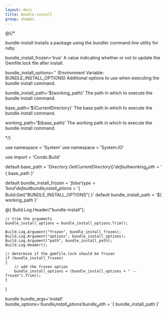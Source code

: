 ```yaml
---
layout: docs
title: bundle-install
group: shades
---
```


@{/*

bundle-install
    Installs a package using the bundler command line utility for ruby.

bundle_install_frozen='true'
    A value indicating whether or not to update the Gemfile.lock file after install.

bundle_install_options='' (Environment Variable: BUNDLE_INSTALL_OPTIONS)
    Additional options to use when executing the bundle install command.

bundle_install_path='$(working_path)'
    The path in which to execute the bundle install command.

base_path='$(CurrentDirectory)'
    The base path in which to execute the bundle install command.

working_path='$(base_path)'
    The working path in which to execute the bundle install command.

*/}

use namespace = 'System'
use namespace = 'System.IO'

use import = 'Condo.Build'

default base_path                   = '${ Directory.GetCurrentDirectory() }'
default working_path                = '${ base_path }'

default bundle_install_frozen       = '${ false }' type='bool'
default bundle_install_options      = '${ Build.Get("BUNDLE_INSTALL_OPTIONS") }'
default bundle_install_path         = '${ working_path }'

@{
    Build.Log.Header("bundle-install");

    // trim the arguments
    bundle_install_options = bundle_install_options.Trim();

    Build.Log.Argument("frozen", bundle_install_frozen);
    Build.Log.Argument("options", bundle_install_options);
    Build.Log.Argument("path", bundle_install_path);
    Build.Log.Header();

    // determine if the gemfile.lock should be frozen
    if (bundle_install_frozen)
    {
        // add the frozen option
        bundle_install_options = (bundle_install_options + " --frozen").Trim();
    }
}

bundle bundle_args='install' bundle_options='${ bundle_install_options }' bundle_path='${ bundle_install_path }'